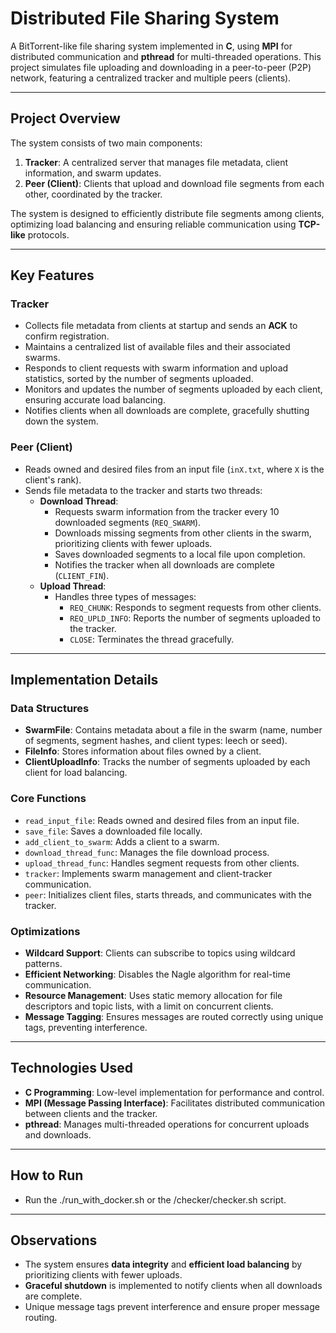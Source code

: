 # Distributed File Sharing System

A BitTorrent-like file sharing system implemented in **C**, using **MPI** for distributed communication and **pthread** for multi-threaded operations. This project simulates file uploading and downloading in a peer-to-peer (P2P) network, featuring a centralized tracker and multiple peers (clients).

---

## Project Overview

The system consists of two main components:
1. **Tracker**: A centralized server that manages file metadata, client information, and swarm updates.
2. **Peer (Client)**: Clients that upload and download file segments from each other, coordinated by the tracker.

The system is designed to efficiently distribute file segments among clients, optimizing load balancing and ensuring reliable communication using **TCP-like** protocols.

---

## Key Features

### Tracker
- Collects file metadata from clients at startup and sends an **ACK** to confirm registration.
- Maintains a centralized list of available files and their associated swarms.
- Responds to client requests with swarm information and upload statistics, sorted by the number of segments uploaded.
- Monitors and updates the number of segments uploaded by each client, ensuring accurate load balancing.
- Notifies clients when all downloads are complete, gracefully shutting down the system.

### Peer (Client)
- Reads owned and desired files from an input file (`inX.txt`, where `X` is the client's rank).
- Sends file metadata to the tracker and starts two threads:
  - **Download Thread**:
    - Requests swarm information from the tracker every 10 downloaded segments (`REQ_SWARM`).
    - Downloads missing segments from other clients in the swarm, prioritizing clients with fewer uploads.
    - Saves downloaded segments to a local file upon completion.
    - Notifies the tracker when all downloads are complete (`CLIENT_FIN`).
  - **Upload Thread**:
    - Handles three types of messages:
      - `REQ_CHUNK`: Responds to segment requests from other clients.
      - `REQ_UPLD_INFO`: Reports the number of segments uploaded to the tracker.
      - `CLOSE`: Terminates the thread gracefully.

---

## Implementation Details

### Data Structures
- **SwarmFile**: Contains metadata about a file in the swarm (name, number of segments, segment hashes, and client types: leech or seed).
- **FileInfo**: Stores information about files owned by a client.
- **ClientUploadInfo**: Tracks the number of segments uploaded by each client for load balancing.

### Core Functions
- `read_input_file`: Reads owned and desired files from an input file.
- `save_file`: Saves a downloaded file locally.
- `add_client_to_swarm`: Adds a client to a swarm.
- `download_thread_func`: Manages the file download process.
- `upload_thread_func`: Handles segment requests from other clients.
- `tracker`: Implements swarm management and client-tracker communication.
- `peer`: Initializes client files, starts threads, and communicates with the tracker.

### Optimizations
- **Wildcard Support**: Clients can subscribe to topics using wildcard patterns.
- **Efficient Networking**: Disables the Nagle algorithm for real-time communication.
- **Resource Management**: Uses static memory allocation for file descriptors and topic lists, with a limit on concurrent clients.
- **Message Tagging**: Ensures messages are routed correctly using unique tags, preventing interference.

---

## Technologies Used
- **C Programming**: Low-level implementation for performance and control.
- **MPI (Message Passing Interface)**: Facilitates distributed communication between clients and the tracker.
- **pthread**: Manages multi-threaded operations for concurrent uploads and downloads.

---

## How to Run
- Run the ./run_with_docker.sh or the /checker/checker.sh script.

---

## Observations
- The system ensures **data integrity** and **efficient load balancing** by prioritizing clients with fewer uploads.
- **Graceful shutdown** is implemented to notify clients when all downloads are complete.
- Unique message tags prevent interference and ensure proper message routing.
